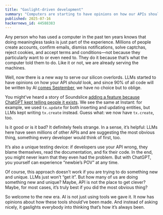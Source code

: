 ```yaml
---
title: "Gaslight-driven development"
summary: "Computers are starting to have opinions on how our APIs should look like"
published: 2025-07-16
hackernews_id: 44588383
---
```


Any person who has used a computer in the past ten years knows that doing meaningless tasks is just part of the experience. Millions of people create accounts, confirm emails, dismiss notifications, solve captchas, reject cookies, and accept terms and conditions—not because they particularly want to or even need to. They do it because that’s what the computer told them to do. Like it or not, we are already serving the machines.

Well, now there is a new way to serve our silicon overlords. LLMs started to have opinions on how your API _should_ look, and since 90% of all code will be written by AI [comes September](https://www.businessinsider.com/anthropic-ceo-ai-90-percent-code-3-to-6-months-2025-3), we have no choice but to oblige.

You might’ve heard a story of Soundslice [adding a feature because ChatGPT kept telling people it exists](https://www.holovaty.com/writing/chatgpt-fake-feature/). We see the same at Instant: for example, we used `tx.update` for both inserting and updating entities, but LLMs kept writing `tx.create` instead. Guess what: we now have `tx.create`, too.

Is it good or is it bad? It definitely feels strange. In a sense, it’s helpful: LLMs here have seen millions of other APIs and are suggesting the most obvious thing, something every developer would think of first, too.

It’s also a unique testing device: if developers use your API wrong, they blame themselves, read the documentation, and fix their code. In the end, you might never learn that they even had the problem. But with ChatGPT, you yourself can experience “newbie’s POV” at any time.

Of course, this approach doesn’t work if you are trying to do something new and unique. LLMs just won’t “get it”. But how many of us are doing something new and unique? Maybe, API is not the place to get clever? Maybe, for most cases, it’s truly best if you did the most obvious thing?

So welcome to the new era. AI is not just using tools we gave it. It now has opinions about how these tools should’ve been made. And instead of asking nicely, it gaslights everybody into thinking that’s how it’s always been.
